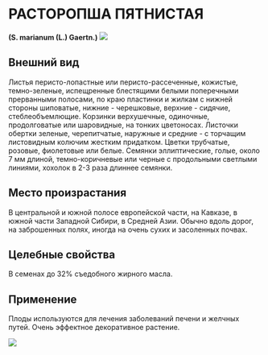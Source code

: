 # РАСТОРОПША ПЯТНИСТАЯ
**(S. marianum (L.) Gaertn.)**
![](Расторопша%20пятнистая1.jpg)

## Внешний вид
Листья перисто-лопастные или перисто-рассеченные, кожистые, темно-зеленые, испещренные блестящими белыми поперечными прерванными полосами, по краю пластинки и жилкам с нижней стороны шиповатые, нижние - черешковые, верхние - сидячие, стеблеобъемлющие. Корзинки верхушечные, одиночные, продолговатые или шаровидные, на тонких цветоносах. Листочки обертки зеленые, черепитчатые, наружные и средние - с торчащим листовидным колючим жестким придатком. Цветки трубчатые, розовые, фиолетовые или белые. Семянки эллиптические, голые, около 7 мм длиной, темно-коричневые или черные с продольными светлыми линиями, хохолок в 2-3 раза длиннее семянки.      

## Место произрастания
В центральной и южной полосе европейской части, на Кавказе, в южной части Западной Сибири, в Средней Азии. Обычно вдоль дорог, на заброшенных полях, иногда на очень сухих и засоленных почвах.      

## Целебные свойства
В семенах до 32% съедобного жирного масла. 

## Применение
Плоды используются для лечения заболеваний печени и желчных путей. Очень эффектное декоративное растение.    

![](Расторопша%20пятнистая.jpg)

  